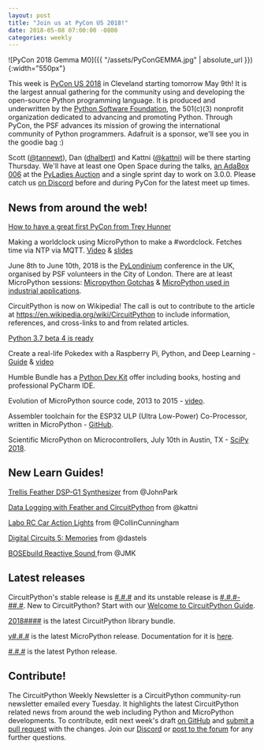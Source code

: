 ```yaml
---
layout: post
title: "Join us at PyCon US 2018!"
date: 2018-05-08 07:00:00 -0800
categories: weekly
---
```


![PyCon 2018 Gemma M0]({{ "/assets/PyConGEMMA.jpg" | absolute_url }}){:width="550px"}

This week is [PyCon US 2018](https://us.pycon.org/2018/) in Cleveland starting tomorrow May 9th! It is the largest annual gathering for the community using and developing the open-source Python programming language. It is produced and underwritten by the [Python Software Foundation](https://www.python.org/psf-landing/), the 501(c)(3) nonprofit organization dedicated to advancing and promoting Python. Through PyCon, the PSF advances its mission of growing the international community of Python programmers. Adafruit is a sponsor, we'll see you in the goodie bag :)

Scott ([@tannewt](https://github.com/tannewt/)), Dan ([dhalbert](https://github.com/dhalbert/)) and Kattni ([@kattni](https://github.com/kattni/)) will be there starting Thursday. We'll have at least one Open Space during the talks, [an AdaBox 006](https://www.adafruit.com/product/3697) at the [PyLadies Auction](https://us.pycon.org/2018/events/auction/) and a single sprint day to work on 3.0.0. Please catch us [on Discord](https:/adafru.it/discord) before and during PyCon for the latest meet up times.

## News from around the web!

[How to have a great first PyCon from Trey Hunner](http://treyhunner.com/2018/04/how-to-make-the-most-of-your-first-pycon/)

Making a worldclock using MicroPython to make a #wordclock. Fetches time via NTP via MQTT. [Video](https://www.youtube.com/watch?v=Vhjbvjjx3fk) & [slides](https://flowolf.github.io/glt18-talk/#/)

June 8th to June 10th, 2018 is the [PyLondinium](https://pylondinium.org/) conference in the UK, organised by PSF volunteers in the City of London. There are at least MicroPython sessions: [Micropython Gotchas](https://pylondinium.org/talk.html?talk_id=7) & [MicroPython used in industrial applications](https://pylondinium.org/talk.html?talk_id=15).

CircuitPython is now on Wikipedia! The call is out to contribute to the article at  https://en.wikipedia.org/wiki/CircuitPython to include information, references, and cross-links to and from related articles.

[Python 3.7 beta 4 is ready](https://www.python.org/downloads/release/python-370b4/)

Create a real-life Pokedex with a Raspberry Pi, Python, and Deep Learning - [Guide](https://www.pyimagesearch.com/2018/04/30/a-fun-hands-on-deep-learning-project-for-beginners-students-and-hobbyists/) & [video](https://www.youtube.com/watch?v=em1oFZO-XW8)

Humble Bundle has a [Python Dev Kit](https://www.humblebundle.com/software/python-dev-kit-bundle) offer including books, hosting and professional PyCharm IDE.

Evolution of MicroPython source code, 2013 to 2015 - [video](https://www.youtube.com/watch?v=k4IWGcjNrLo).

Assembler toolchain for the ESP32 ULP (Ultra Low-Power) Co-Processor, written in MicroPython - [GitHub](https://github.com/ThomasWaldmann/py-esp32-ulp).

Scientific MicroPython on Microcontrollers, July 10th in Austin, TX - [SciPy 2018](https://scipy2018.scipy.org/ehome/299527/711308/).

## New Learn Guides!

[Trellis Feather DSP-G1 Synthesizer](https://learn.adafruit.com/feather-trellis-dsp-g1-synthesizer) from @JohnPark

[Data Logging with Feather and CircuitPython](https://learn.adafruit.com/data-logging-with-feather-and-circuitpython) from @kattni

[Labo RC Car Action Lights](https://learn.adafruit.com/labo-rc-car-underglow) from @CollinCunningham

[Digital Circuits 5: Memories](https://learn.adafruit.com/digital-circuits-5-memories) from @dastels

[BOSEbuild Reactive Sound ](https://learn.adafruit.com/bosebuild-reactive-sound) from @JMK

## Latest releases

CircuitPython's stable release is [#.#.#](https://github.com/adafruit/circuitpython/releases/latest) and its unstable release is [#.#.#-##.#](https://github.com/adafruit/circuitpython/releases). New to CircuitPython? Start with our [Welcome to CircuitPython Guide](https://learn.adafruit.com/welcome-to-circuitpython).

[2018####](https://github.com/adafruit/Adafruit_CircuitPython_Bundle/releases/latest) is the latest CircuitPython library bundle.

[v#.#.#](https://micropython.org/download) is the latest MicroPython release. Documentation for it is [here](http://docs.micropython.org/en/latest/pyboard/).

[#.#.#](https://www.python.org/downloads/) is the latest Python release.

## Contribute!

The CircuitPython Weekly Newsletter is a CircuitPython community-run newsletter emailed every Tuesday. It highlights the latest CircuitPython related news from around the web including Python and MicroPython developments. To contribute, edit next week's draft [on GitHub](https://github.com/adafruit/circuitpython-weekly-newsletter/tree/gh-pages/_drafts) and [submit a pull request](https://help.github.com/articles/editing-files-in-your-repository/) with the changes. Join our [Discord](https://adafru.it/discord) or [post to the forum](https://forums.adafruit.com/viewforum.php?f=60) for any further questions.
